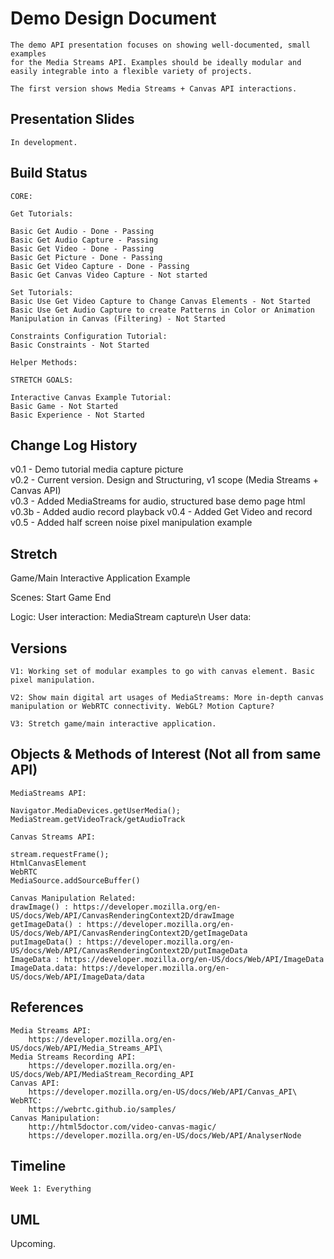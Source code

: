 # Demo Design Document

    The demo API presentation focuses on showing well-documented, small examples
    for the Media Streams API. Examples should be ideally modular and easily integrable into a flexible variety of projects.

    The first version shows Media Streams + Canvas API interactions.

## Presentation Slides
    
    In development.

## Build Status

    CORE:

    Get Tutorials:

    Basic Get Audio - Done - Passing
    Basic Get Audio Capture - Passing
    Basic Get Video - Done - Passing
    Basic Get Picture - Done - Passing
    Basic Get Video Capture - Done - Passing
    Basic Get Canvas Video Capture - Not started

    Set Tutorials:
    Basic Use Get Video Capture to Change Canvas Elements - Not Started
    Basic Use Get Audio Capture to create Patterns in Color or Animation Manipulation in Canvas (Filtering) - Not Started

    Constraints Configuration Tutorial:
    Basic Constraints - Not Started

    Helper Methods:

    STRETCH GOALS:

    Interactive Canvas Example Tutorial:
    Basic Game - Not Started
    Basic Experience - Not Started

## Change Log History

v0.1 - Demo tutorial media capture picture\
v0.2 - Current version. Design and Structuring, v1 scope (Media Streams + Canvas API)\
v0.3 - Added MediaStreams for audio, structured base demo page html\
v0.3b - Added audio record playback
v0.4 - Added Get Video and record
v0.5 - Added half screen noise pixel manipulation example

## Stretch

Game/Main Interactive Application Example

Scenes:
    Start Game
    End

Logic:
    User interaction: MediaStream capture\n
    User data:

## Versions

    V1: Working set of modular examples to go with canvas element. Basic
    pixel manipulation.

    V2: Show main digital art usages of MediaStreams: More in-depth canvas manipulation or WebRTC connectivity. WebGL? Motion Capture?

    V3: Stretch game/main interactive application.

## Objects & Methods of Interest (Not all from same API)

    MediaStreams API:

    Navigator.MediaDevices.getUserMedia();
    MediaStream.getVideoTrack/getAudioTrack

    Canvas Streams API:

    stream.requestFrame();
    HtmlCanvasElement
    WebRTC
    MediaSource.addSourceBuffer()

    Canvas Manipulation Related: 
    drawImage() : https://developer.mozilla.org/en-US/docs/Web/API/CanvasRenderingContext2D/drawImage
    getImageData() : https://developer.mozilla.org/en-US/docs/Web/API/CanvasRenderingContext2D/getImageData
    putImageData() : https://developer.mozilla.org/en-US/docs/Web/API/CanvasRenderingContext2D/putImageData
    ImageData : https://developer.mozilla.org/en-US/docs/Web/API/ImageData
    ImageData.data: https://developer.mozilla.org/en-US/docs/Web/API/ImageData/data

## References

    Media Streams API:
        https://developer.mozilla.org/en-US/docs/Web/API/Media_Streams_API\
    Media Streams Recording API:
        https://developer.mozilla.org/en-US/docs/Web/API/MediaStream_Recording_API
    Canvas API:
        https://developer.mozilla.org/en-US/docs/Web/API/Canvas_API\
    WebRTC:
        https://webrtc.github.io/samples/
    Canvas Manipulation:
        http://html5doctor.com/video-canvas-magic/
        https://developer.mozilla.org/en-US/docs/Web/API/AnalyserNode

## Timeline

    Week 1: Everything

## UML

Upcoming.